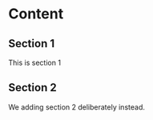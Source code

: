 # Content

## Section 1

This is section 1

## Section 2

We adding section 2 deliberately instead.
